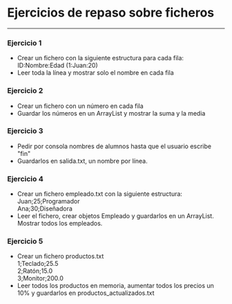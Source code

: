 # Ejercicios de repaso sobre ficheros

---
### Ejercicio 1
- Crear un fichero con la siguiente estructura para cada fila:<br> ID:Nombre:Edad (1:Juan:20)
- Leer toda la línea y mostrar solo el nombre en cada fila

### Ejercicio 2
- Crear un fichero con un número en cada fila
- Guardar los números en un ArrayList<Integer> y mostrar la suma y la media

### Ejercicio 3
- Pedir por consola nombres de alumnos hasta que el usuario escribe "fin"
- Guardarlos en salida.txt, un nombre por línea.

### Ejercicio 4
- Crear un fichero empleado.txt con la siguiente estructura: <br> Juan;25;Programador <br> Ana;30;Diseñadora
- Leer el fichero, crear objetos Empleado y guardarlos en un ArrayList<Empleado>. Mostrar todos los empleados.

### Ejercicio 5
- Crear un fichero productos.txt <br> 1;Teclado;25.5 <br> 2;Ratón;15.0 <br> 3;Monitor;200.0
- Leer todos los productos en memoria, aumentar todos los precios un 10% y guardarlos en productos_actualizados.txt